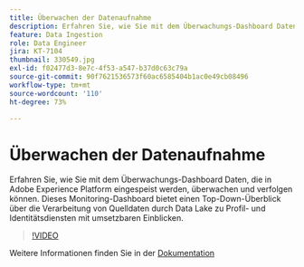 ```yaml
---
title: Überwachen der Datenaufnahme
description: Erfahren Sie, wie Sie mit dem Überwachungs-Dashboard Daten, die in Adobe Experience Platform eingespeist werden, überwachen und verfolgen können. Dieses Überwachungs-Dashboard bietet eine Top-Down-Ansicht der Quelldatenverarbeitung durch den Data Lake zu den Profil- und Identitäts-Services auf den Ebenen von Quelle, Datenfluss und Datenflusslauf, und dies mit zeitnahen Handlungsempfehlungen.
feature: Data Ingestion
role: Data Engineer
jira: KT-7104
thumbnail: 330549.jpg
exl-id: f02477d3-8e7c-4f53-a547-b37d0c63c79a
source-git-commit: 90f7621536573f60ac6585404b1ac0e49cb08496
workflow-type: tm+mt
source-wordcount: '110'
ht-degree: 73%

---
```


# Überwachen der Datenaufnahme

Erfahren Sie, wie Sie mit dem Überwachungs-Dashboard Daten, die in Adobe Experience Platform eingespeist werden, überwachen und verfolgen können. Dieses Monitoring-Dashboard bietet einen Top-Down-Überblick über die Verarbeitung von Quelldaten durch Data Lake zu Profil- und Identitätsdiensten mit umsetzbaren Einblicken.

>[!VIDEO](https://video.tv.adobe.com/v/331776?quality=12&learn=on)

Weitere Informationen finden Sie in der [Dokumentation](https://experienceleague.adobe.com/docs/experience-platform/dataflows/ui/monitor-sources.html)
